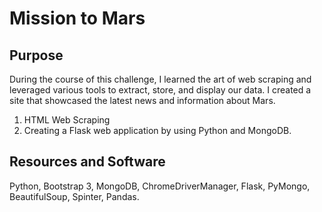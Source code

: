 # Mission to Mars 

## Purpose 
During the course of this challenge, I learned the art of web scraping and leveraged various tools to extract, store, and display our data. I created a site that showcased the latest news and information about Mars.
1. HTML Web Scraping 
2. Creating a Flask web application by using Python and MongoDB.

## Resources and Software 
Python, Bootstrap 3, MongoDB, ChromeDriverManager, Flask, PyMongo, BeautifulSoup, Spinter, Pandas.
